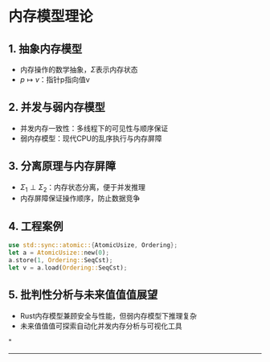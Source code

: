 ﻿# 内存模型理论

## 1. 抽象内存模型

- 内存操作的数学抽象，$\Sigma$表示内存状态
- $p \mapsto v$：指针p指向值v

## 2. 并发与弱内存模型

- 并发内存一致性：多线程下的可见性与顺序保证
- 弱内存模型：现代CPU的乱序执行与内存屏障

## 3. 分离原理与内存屏障

- $\Sigma_1 \perp \Sigma_2$：内存状态分离，便于并发推理
- 内存屏障保证操作顺序，防止数据竞争

## 4. 工程案例

```rust
use std::sync::atomic::{AtomicUsize, Ordering};
let a = AtomicUsize::new(0);
a.store(1, Ordering::SeqCst);
let v = a.load(Ordering::SeqCst);
```

## 5. 批判性分析与未来值值值展望

- Rust内存模型兼顾安全与性能，但弱内存模型下推理复杂
- 未来值值值可探索自动化并发内存分析与可视化工具

"

---
